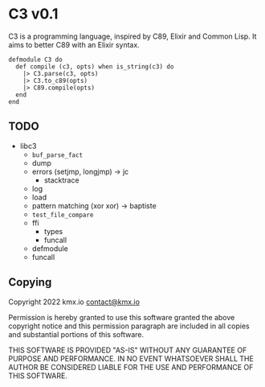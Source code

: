 # C3 v0.1

C3 is a programming language, inspired by C89, Elixir and Common Lisp.
It aims to better C89 with an Elixir syntax.

```
defmodule C3 do
  def compile (c3, opts) when is_string(c3) do
    |> C3.parse(c3, opts)
    |> C3.to_c89(opts)
    |> C89.compile(opts)
  end
end
```

## TODO

 - libc3
   - `buf_parse_fact`
   - dump
   - errors (setjmp, longjmp) -> jc
     - stacktrace
   - log
   - load
   - pattern matching (xor xor) -> baptiste
   - `test_file_compare`
   - ffi
     - types
     - funcall
   - defmodule
   - funcall

## Copying

Copyright 2022 kmx.io <contact@kmx.io>

Permission is hereby granted to use this software granted
the above copyright notice and this permission paragraph
are included in all copies and substantial portions of this
software.

THIS SOFTWARE IS PROVIDED "AS-IS" WITHOUT ANY GUARANTEE OF
PURPOSE AND PERFORMANCE. IN NO EVENT WHATSOEVER SHALL THE
AUTHOR BE CONSIDERED LIABLE FOR THE USE AND PERFORMANCE OF
THIS SOFTWARE.
